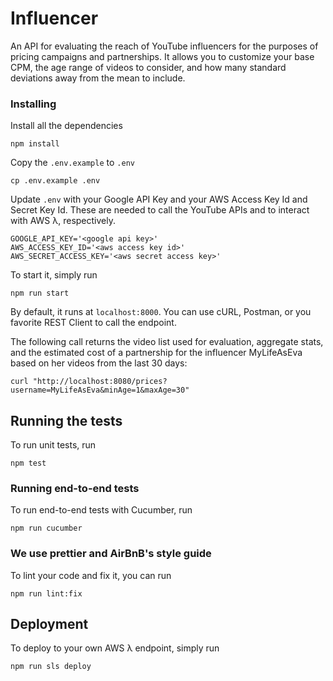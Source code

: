# Influencer

An API for evaluating the reach of YouTube influencers for the purposes of pricing campaigns and partnerships. It allows you to customize your base CPM, the age range of videos to consider, and how many standard deviations away from the mean to include.

### Installing

Install all the dependencies

```
npm install
```

Copy the `.env.example` to `.env`

```
cp .env.example .env
```

Update `.env` with your Google API Key and your AWS Access Key Id and Secret Key Id. These are needed to call the YouTube APIs and to interact with AWS λ, respectively.

```
GOOGLE_API_KEY='<google api key>'
AWS_ACCESS_KEY_ID='<aws access key id>'
AWS_SECRET_ACCESS_KEY='<aws secret access key>'
```

To start it, simply run

```
npm run start
```

By default, it runs at `localhost:8000`. You can use cURL, Postman, or you favorite REST Client to call the endpoint.

The following call returns the video list used for evaluation, aggregate stats, and the estimated cost of a partnership for the influencer MyLifeAsEva based on her videos from the last 30 days:

```
curl "http://localhost:8080/prices?username=MyLifeAsEva&minAge=1&maxAge=30"
```

## Running the tests

To run unit tests, run

```
npm test
```

### Running end-to-end tests

To run end-to-end tests with Cucumber, run

```
npm run cucumber
```

### We use prettier and AirBnB's style guide

To lint your code and fix it, you can run

```
npm run lint:fix
```

## Deployment

To deploy to your own AWS λ endpoint, simply run

```
npm run sls deploy
```
